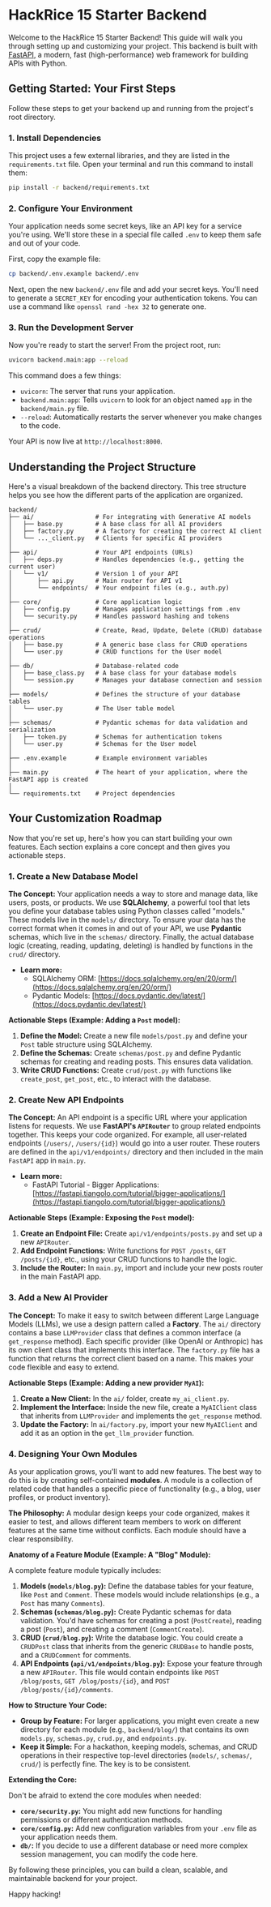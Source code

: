 # HackRice 15 Starter Backend

Welcome to the HackRice 15 Starter Backend! This guide will walk you through setting up and customizing your project. This backend is built with [FastAPI](https://fastapi.tiangolo.com/), a modern, fast (high-performance) web framework for building APIs with Python.

## Getting Started: Your First Steps

Follow these steps to get your backend up and running from the project's root directory.

### 1. Install Dependencies

This project uses a few external libraries, and they are listed in the `requirements.txt` file. Open your terminal and run this command to install them:

```bash
pip install -r backend/requirements.txt
```

### 2. Configure Your Environment

Your application needs some secret keys, like an API key for a service you're using. We'll store these in a special file called `.env` to keep them safe and out of your code.

First, copy the example file:

```bash
cp backend/.env.example backend/.env
```

Next, open the new `backend/.env` file and add your secret keys. You'll need to generate a `SECRET_KEY` for encoding your authentication tokens. You can use a command like `openssl rand -hex 32` to generate one.

### 3. Run the Development Server

Now you're ready to start the server! From the project root, run:

```bash
uvicorn backend.main:app --reload
```

This command does a few things:

- `uvicorn`: The server that runs your application.
- `backend.main:app`: Tells `uvicorn` to look for an object named `app` in the `backend/main.py` file.
- `--reload`: Automatically restarts the server whenever you make changes to the code.

Your API is now live at `http://localhost:8000`.

## Understanding the Project Structure

Here's a visual breakdown of the backend directory. This tree structure helps you see how the different parts of the application are organized.

```
backend/
├── ai/                 # For integrating with Generative AI models
│   ├── base.py         # A base class for all AI providers
│   ├── factory.py      # A factory for creating the correct AI client
│   └── ..._client.py   # Clients for specific AI providers
│
├── api/                # Your API endpoints (URLs)
│   ├── deps.py         # Handles dependencies (e.g., getting the current user)
│   └── v1/             # Version 1 of your API
│       ├── api.py      # Main router for API v1
│       └── endpoints/  # Your endpoint files (e.g., auth.py)
│
├── core/               # Core application logic
│   ├── config.py       # Manages application settings from .env
│   └── security.py     # Handles password hashing and tokens
│
├── crud/               # Create, Read, Update, Delete (CRUD) database operations
│   ├── base.py         # A generic base class for CRUD operations
│   └── user.py         # CRUD functions for the User model
│
├── db/                 # Database-related code
│   ├── base_class.py   # A base class for your database models
│   └── session.py      # Manages your database connection and session
│
├── models/             # Defines the structure of your database tables
│   └── user.py         # The User table model
│
├── schemas/            # Pydantic schemas for data validation and serialization
│   ├── token.py        # Schemas for authentication tokens
│   └── user.py         # Schemas for the User model
│
├── .env.example        # Example environment variables
│
├── main.py             # The heart of your application, where the FastAPI app is created
│
└── requirements.txt    # Project dependencies
```

## Your Customization Roadmap

Now that you're set up, here's how you can start building your own features. Each section explains a core concept and then gives you actionable steps.

### 1. Create a New Database Model

**The Concept:** Your application needs a way to store and manage data, like users, posts, or products. We use **SQLAlchemy**, a powerful tool that lets you define your database tables using Python classes called "models." These models live in the `models/` directory. To ensure your data has the correct format when it comes in and out of your API, we use **Pydantic** schemas, which live in the `schemas/` directory. Finally, the actual database logic (creating, reading, updating, deleting) is handled by functions in the `crud/` directory.

- **Learn more:**
  - SQLAlchemy ORM: [https://docs.sqlalchemy.org/en/20/orm/](https://docs.sqlalchemy.org/en/20/orm/)
  - Pydantic Models: [https://docs.pydantic.dev/latest/](https://docs.pydantic.dev/latest/)

**Actionable Steps (Example: Adding a `Post` model):**

1.  **Define the Model:** Create a new file `models/post.py` and define your `Post` table structure using SQLAlchemy.
2.  **Define the Schemas:** Create `schemas/post.py` and define Pydantic schemas for creating and reading posts. This ensures data validation.
3.  **Write CRUD Functions:** Create `crud/post.py` with functions like `create_post`, `get_post`, etc., to interact with the database.

### 2. Create New API Endpoints

**The Concept:** An API endpoint is a specific URL where your application listens for requests. We use **FastAPI's `APIRouter`** to group related endpoints together. This keeps your code organized. For example, all user-related endpoints (`/users/`, `/users/{id}`) would go into a user router. These routers are defined in the `api/v1/endpoints/` directory and then included in the main `FastAPI` app in `main.py`.

- **Learn more:**
  - FastAPI Tutorial - Bigger Applications: [https://fastapi.tiangolo.com/tutorial/bigger-applications/](https://fastapi.tiangolo.com/tutorial/bigger-applications/)

**Actionable Steps (Example: Exposing the `Post` model):**

1.  **Create an Endpoint File:** Create `api/v1/endpoints/posts.py` and set up a new `APIRouter`.
2.  **Add Endpoint Functions:** Write functions for `POST /posts`, `GET /posts/{id}`, etc., using your CRUD functions to handle the logic.
3.  **Include the Router:** In `main.py`, import and include your new posts router in the main FastAPI app.

### 3. Add a New AI Provider

**The Concept:** To make it easy to switch between different Large Language Models (LLMs), we use a design pattern called a **Factory**. The `ai/` directory contains a base `LLMProvider` class that defines a common interface (a `get_response` method). Each specific provider (like OpenAI or Anthropic) has its own client class that implements this interface. The `factory.py` file has a function that returns the correct client based on a name. This makes your code flexible and easy to extend.

**Actionable Steps (Example: Adding a new provider `MyAI`):**

1.  **Create a New Client:** In the `ai/` folder, create `my_ai_client.py`.
2.  **Implement the Interface:** Inside the new file, create a `MyAIClient` class that inherits from `LLMProvider` and implements the `get_response` method.
3.  **Update the Factory:** In `ai/factory.py`, import your new `MyAIClient` and add it as an option in the `get_llm_provider` function.

### 4. Designing Your Own Modules

As your application grows, you'll want to add new features. The best way to do this is by creating self-contained **modules**. A module is a collection of related code that handles a specific piece of functionality (e.g., a blog, user profiles, or product inventory).

**The Philosophy:** A modular design keeps your code organized, makes it easier to test, and allows different team members to work on different features at the same time without conflicts. Each module should have a clear responsibility.

**Anatomy of a Feature Module (Example: A "Blog" Module):**

A complete feature module typically includes:

1.  **Models (`models/blog.py`):** Define the database tables for your feature, like `Post` and `Comment`. These models would include relationships (e.g., a `Post` has many `Comments`).
2.  **Schemas (`schemas/blog.py`):** Create Pydantic schemas for data validation. You'd have schemas for creating a post (`PostCreate`), reading a post (`Post`), and creating a comment (`CommentCreate`).
3.  **CRUD (`crud/blog.py`):** Write the database logic. You could create a `CRUDPost` class that inherits from the generic `CRUDBase` to handle posts, and a `CRUDComment` for comments.
4.  **API Endpoints (`api/v1/endpoints/blog.py`):** Expose your feature through a new `APIRouter`. This file would contain endpoints like `POST /blog/posts`, `GET /blog/posts/{id}`, and `POST /blog/posts/{id}/comments`.

**How to Structure Your Code:**

- **Group by Feature:** For larger applications, you might even create a new directory for each module (e.g., `backend/blog/`) that contains its own `models.py`, `schemas.py`, `crud.py`, and `endpoints.py`.
- **Keep it Simple:** For a hackathon, keeping models, schemas, and CRUD operations in their respective top-level directories (`models/`, `schemas/`, `crud/`) is perfectly fine. The key is to be consistent.

**Extending the Core:**

Don't be afraid to extend the core modules when needed:

- **`core/security.py`:** You might add new functions for handling permissions or different authentication methods.
- **`core/config.py`:** Add new configuration variables from your `.env` file as your application needs them.
- **`db/`:** If you decide to use a different database or need more complex session management, you can modify the code here.

By following these principles, you can build a clean, scalable, and maintainable backend for your project.

Happy hacking!
